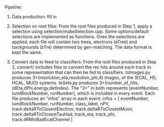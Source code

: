 Pipeline:

1. Data production:
fill in

2. Selection on root files:
From the root files produced in Step 1, apply a selection
using selection/makeSelection.cpp. Some options/default
selections are implemented as functions. Ones the selections
are applied, each file will contain two trees,
electrons (eTree) and backgrounds (bTre)
determined by gen-matching. The data format is kept the same.

3. Convert data to feed to classifiers:
From the root files produced in Step 2, convert/ includes
files to convert the rec hits around each track
to some representation that can then be fed to classifiers.
toImages.py produces 3+(resolution_eta,resolution_phi,4) images, of the
(ECAL, HS, HCAL, MUO) systems.
toSets.py produces 3+(number_of_hits,(dEta,dPhi,energy,detIndex).
The "3+" in both represents [eventNumber, lumiBlockNumber, runNumber],
which is included in every event.
Each file produces an "infos" array in each event:
infos = [
eventNumber, 
lumiBlockNumber, 
runNumber,
class_label,
nPV,
track.deltaRToClosestElectron,
track.deltaRToClosestMuon,
track.deltaRToClosestTauHad,
track_eta,
track_phi,
track.dRMinBadEcalChannel
]